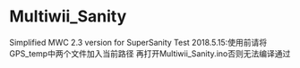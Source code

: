 # Multiwii_Sanity
Simplified MWC 2.3 version for SuperSanity Test
2018.5.15:使用前请将GPS_temp中两个文件加入当前路径 再打开Multiwii_Sanity.ino否则无法编译通过
